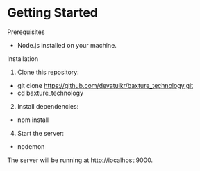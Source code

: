 Getting Started
===================================

Prerequisites
 * Node.js installed on your machine.

Installation
 1. Clone this repository:
   * git clone https://github.com/devatulkr/baxture_technology.git
   * cd baxture_technology

 2. Install dependencies:
   * npm install
     
 4. Start the server:
   * nodemon

The server will be running at http://localhost:9000.
